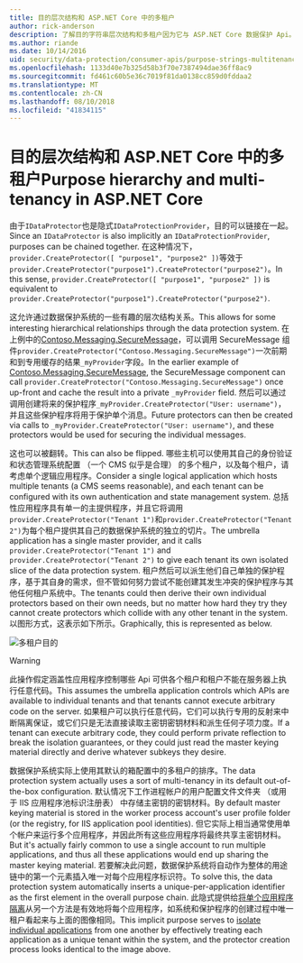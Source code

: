 ```yaml
---
title: 目的层次结构和 ASP.NET Core 中的多租户
author: rick-anderson
description: 了解目的字符串层次结构和多租户因为它与 ASP.NET Core 数据保护 Api。
ms.author: riande
ms.date: 10/14/2016
uid: security/data-protection/consumer-apis/purpose-strings-multitenancy
ms.openlocfilehash: 1133d40e7b325d58b3f70e7387494dae36ff8ac9
ms.sourcegitcommit: fd461c60b5e36c7019f81da0138cc859d0fddaa2
ms.translationtype: MT
ms.contentlocale: zh-CN
ms.lasthandoff: 08/10/2018
ms.locfileid: "41834115"
---
```

# <a name="purpose-hierarchy-and-multi-tenancy-in-aspnet-core"></a><span data-ttu-id="e1819-103">目的层次结构和 ASP.NET Core 中的多租户</span><span class="sxs-lookup"><span data-stu-id="e1819-103">Purpose hierarchy and multi-tenancy in ASP.NET Core</span></span>

<span data-ttu-id="e1819-104">由于`IDataProtector`也是隐式`IDataProtectionProvider`，目的可以链接在一起。</span><span class="sxs-lookup"><span data-stu-id="e1819-104">Since an `IDataProtector` is also implicitly an `IDataProtectionProvider`, purposes can be chained together.</span></span> <span data-ttu-id="e1819-105">在这种情况下，`provider.CreateProtector([ "purpose1", "purpose2" ])`等效于`provider.CreateProtector("purpose1").CreateProtector("purpose2")`。</span><span class="sxs-lookup"><span data-stu-id="e1819-105">In this sense, `provider.CreateProtector([ "purpose1", "purpose2" ])` is equivalent to `provider.CreateProtector("purpose1").CreateProtector("purpose2")`.</span></span>

<span data-ttu-id="e1819-106">这允许通过数据保护系统的一些有趣的层次结构关系。</span><span class="sxs-lookup"><span data-stu-id="e1819-106">This allows for some interesting hierarchical relationships through the data protection system.</span></span> <span data-ttu-id="e1819-107">在上例中的[Contoso.Messaging.SecureMessage](xref:security/data-protection/consumer-apis/purpose-strings#data-protection-contoso-purpose)，可以调用 SecureMessage 组件`provider.CreateProtector("Contoso.Messaging.SecureMessage")`一次前期和到专用缓存的结果`_myProvider`字段。</span><span class="sxs-lookup"><span data-stu-id="e1819-107">In the earlier example of [Contoso.Messaging.SecureMessage](xref:security/data-protection/consumer-apis/purpose-strings#data-protection-contoso-purpose), the SecureMessage component can call `provider.CreateProtector("Contoso.Messaging.SecureMessage")` once up-front and cache the result into a private `_myProvider` field.</span></span> <span data-ttu-id="e1819-108">然后可以通过调用创建将来的保护程序`_myProvider.CreateProtector("User: username")`，并且这些保护程序将用于保护单个消息。</span><span class="sxs-lookup"><span data-stu-id="e1819-108">Future protectors can then be created via calls to `_myProvider.CreateProtector("User: username")`, and these protectors would be used for securing the individual messages.</span></span>

<span data-ttu-id="e1819-109">这也可以被翻转。</span><span class="sxs-lookup"><span data-stu-id="e1819-109">This can also be flipped.</span></span> <span data-ttu-id="e1819-110">哪些主机可以使用其自己的身份验证和状态管理系统配置 （一个 CMS 似乎是合理） 的多个租户，以及每个租户，请考虑单个逻辑应用程序。</span><span class="sxs-lookup"><span data-stu-id="e1819-110">Consider a single logical application which hosts multiple tenants (a CMS seems reasonable), and each tenant can be configured with its own authentication and state management system.</span></span> <span data-ttu-id="e1819-111">总括性应用程序具有单一的主提供程序，并且它将调用`provider.CreateProtector("Tenant 1")`和`provider.CreateProtector("Tenant 2")`为每个租户提供其自己的数据保护系统的独立的切片。</span><span class="sxs-lookup"><span data-stu-id="e1819-111">The umbrella application has a single master provider, and it calls `provider.CreateProtector("Tenant 1")` and `provider.CreateProtector("Tenant 2")` to give each tenant its own isolated slice of the data protection system.</span></span> <span data-ttu-id="e1819-112">租户然后可以派生他们自己单独的保护程序，基于其自身的需求，但不管如何努力尝试不能创建其发生冲突的保护程序与其他任何租户系统中。</span><span class="sxs-lookup"><span data-stu-id="e1819-112">The tenants could then derive their own individual protectors based on their own needs, but no matter how hard they try they cannot create protectors which collide with any other tenant in the system.</span></span> <span data-ttu-id="e1819-113">以图形方式，这表示如下所示。</span><span class="sxs-lookup"><span data-stu-id="e1819-113">Graphically, this is represented as below.</span></span>

![多租户目的](purpose-strings-multitenancy/_static/purposes-multi-tenancy.png)

>[!WARNING]
> <span data-ttu-id="e1819-115">此操作假定涵盖性应用程序控制哪些 Api 可供各个租户和租户不能在服务器上执行任意代码。</span><span class="sxs-lookup"><span data-stu-id="e1819-115">This assumes the umbrella application controls which APIs are available to individual tenants and that tenants cannot execute arbitrary code on the server.</span></span> <span data-ttu-id="e1819-116">如果租户可以执行任意代码，它们可以执行专用的反射来中断隔离保证，或它们只是无法直接读取主密钥密钥材料和派生任何子项力度。</span><span class="sxs-lookup"><span data-stu-id="e1819-116">If a tenant can execute arbitrary code, they could perform private reflection to break the isolation guarantees, or they could just read the master keying material directly and derive whatever subkeys they desire.</span></span>

<span data-ttu-id="e1819-117">数据保护系统实际上使用其默认的箱配置中的多租户的排序。</span><span class="sxs-lookup"><span data-stu-id="e1819-117">The data protection system actually uses a sort of multi-tenancy in its default out-of-the-box configuration.</span></span> <span data-ttu-id="e1819-118">默认情况下工作进程帐户的用户配置文件文件夹 （或用于 IIS 应用程序池标识注册表） 中存储主密钥的密钥材料。</span><span class="sxs-lookup"><span data-stu-id="e1819-118">By default master keying material is stored in the worker process account's user profile folder (or the registry, for IIS application pool identities).</span></span> <span data-ttu-id="e1819-119">但它实际上相当通常使用单个帐户来运行多个应用程序，并因此所有这些应用程序将最终共享主密钥材料。</span><span class="sxs-lookup"><span data-stu-id="e1819-119">But it's actually fairly common to use a single account to run multiple applications, and thus all these applications would end up sharing the master keying material.</span></span> <span data-ttu-id="e1819-120">若要解决此问题，数据保护系统将自动作为整体的用途链中的第一个元素插入唯一对每个应用程序标识符。</span><span class="sxs-lookup"><span data-stu-id="e1819-120">To solve this, the data protection system automatically inserts a unique-per-application identifier as the first element in the overall purpose chain.</span></span> <span data-ttu-id="e1819-121">此隐式提供给[将单个应用程序隔离](xref:security/data-protection/configuration/overview#per-application-isolation)从另一个方法是有效地将每个应用程序，如系统和保护程序的创建过程中唯一租户看起来与上面的图像相同。</span><span class="sxs-lookup"><span data-stu-id="e1819-121">This implicit purpose serves to [isolate individual applications](xref:security/data-protection/configuration/overview#per-application-isolation) from one another by effectively treating each application as a unique tenant within the system, and the protector creation process looks identical to the image above.</span></span>
